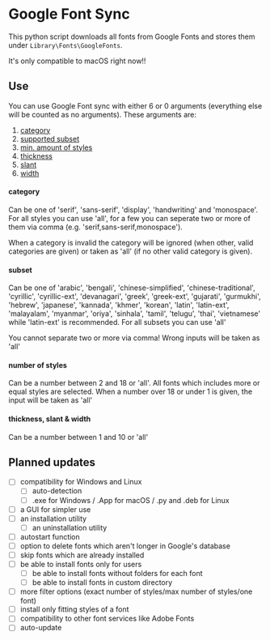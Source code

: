 # Google Font Sync #
This python script downloads all fonts from Google Fonts and stores them under `Library\Fonts\GoogleFonts`.

It's only compatible to macOS right now!!

## Use ##

You can use Google Font sync with either 6 or 0 arguments (everything else will be counted as no arguments).
These arguments are:
1. [category](#category)
2. [supported subset](#subset)
3. [min. amount of styles](#number-of-styles)
4. [thickness](#thickness-slant--width)
5. [slant](#thickness-slant--width)
6. [width](#thickness-slant--width)

#### category ####
Can be one of 'serif', 'sans-serif', 'display', 'handwriting' and 'monospace'.
For all styles you can use 'all', for a few you can seperate two or more of them via comma
(e.g. 'serif,sans-serif,monospace').

When a category is invalid the category will be ignored (when other, valid categories are given) or taken as 'all' (if
no other valid category is given).

#### subset ####
Can be one of 'arabic', 'bengali', 'chinese-simplified', 'chinese-traditional', 'cyrillic', 'cyrillic-ext',
'devanagari', 'greek', 'greek-ext', 'gujarati', 'gurmukhi', 'hebrew', 'japanese', 'kannada', 'khmer', 'korean', 'latin',
'latin-ext', 'malayalam', 'myanmar', 'oriya', 'sinhala', 'tamil', 'telugu', 'thai', 'vietnamese' while 'latin-ext' is
recommended. For all subsets you can use 'all'

You cannot separate two or more via comma! Wrong inputs will be taken as 'all'

#### number of styles ####

Can be a number between 2 and 18 or 'all'. All fonts which includes more or equal styles are selected. When a number over 18 or under 1 is
given, the input will be taken as 'all'

#### thickness, slant & width ####

Can be a number between 1 and 10 or 'all'

## Planned updates ##

- [ ] compatibility for Windows and Linux
    - [ ] auto-detection
    - [ ] .exe for Windows / .App for macOS / .py and .deb for Linux
- [ ] a GUI for simpler use
- [ ] an installation utility
    - [ ] an uninstallation utility
- [ ] autostart function
- [ ] option to delete fonts which aren't longer in Google's database
- [ ] skip fonts which are already installed
- [ ] be able to install fonts only for users
    - [ ] be able to install fonts without folders for each font
    - [ ] be able to install fonts in custom directory
- [ ] more filter options (exact number of styles/max number of styles/one font)
- [ ] install only fitting styles of a font
- [ ] compatibility to other font services like Adobe Fonts
- [ ] auto-update
